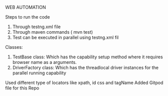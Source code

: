 WEB AUTOMATION

Steps to run the code
1. Through testng.xml file
2. Through maven commands ( mvn test)
3. Test can be executed in parallel using testng.xml fil

Classes:
1. TestBase class:
	Which has the capability setup method where it requires browser name as a arguments.
2. DriverFactory class:
	Which has the threadlocal driver instances for the parallel running capability

Used different type of locators like xpath, id css and tagName
Added Gitpod file for this Repo


 

